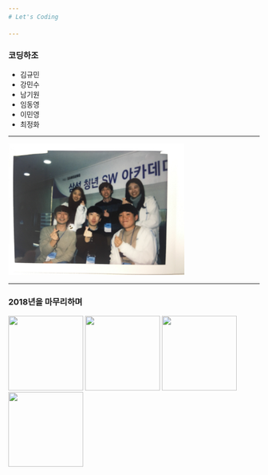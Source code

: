 ```yaml
---
# Let's Coding

---
```

### 코딩하조
- 김규민
- 강민수
- 남기원
- 임동영
- 이민영
- 최정화

---

<img src="./IMG_7747.jpeg" style='center' width="70%" height="70%">


---
### 2018년을 마무리하며

<img src="https://image.flaticon.com/icons/svg/1087/1087972.svg" width='150' height="150"> <img src="https://image.flaticon.com/icons/svg/214/214335.svg" width='150' height="150"> <img src="https://image.flaticon.com/icons/svg/1170/1170586.svg" width='150' height='150'> <img src="https://image.flaticon.com/icons/svg/135/135624.svg" width='150' height='150'>
